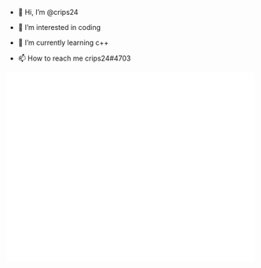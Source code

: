 - 👋 Hi, I’m @crips24
- 👀 I’m interested in coding
- 🌱 I’m currently learning c++

- 📫 How to reach me crips24#4703




![Metrics](/github-metrics.svg)
<!---
crips24/crips24 is a ✨ special ✨ repository because its `README.md` (this file) appears on your GitHub profile.
You can click the Preview link to take a look at your changes.
--->
